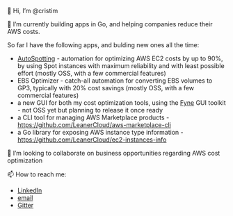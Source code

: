 👋 Hi, I’m @cristim

🌱 I’m currently building apps in Go, and helping companies reduce their AWS costs.

So far I have the following apps, and bulding new ones all the time:
- [AutoSpotting](autospotting.io) - automation for optimizing AWS EC2 costs by up to 90%, by using Spot instances with maximum reliability and with least possible effort (mostly OSS, with a few commercial features)
- EBS Optimizer - catch-all automation for converting EBS volumes to GP3, typically with 20% cost savings (mostly OSS, with a few commercial features)
- a new GUI for both my cost optimization tools, using the [Fyne](https://fyne.io) GUI toolkit -  not OSS yet but planning to release it once ready
- a CLI tool for managing AWS Marketplace products - https://github.com/LeanerCloud/aws-marketplace-cli
- a Go library for exposing AWS instance type information - https://github.com/LeanerCloud/ec2-instances-info

💞️ I’m looking to collaborate on business opportunities regarding AWS cost optimization

📫 How to reach me:
- [LinkedIn](https://www.linkedin.com/in/cristimagherusan/)
- [email](mailto:cristi@autospotting.io)
- [Gitter](https://gitter.im/cristim)

<!---
cristim/cristim is a ✨ special ✨ repository because its `README.md` (this file) appears on your GitHub profile.
You can click the Preview link to take a look at your changes.
--->
